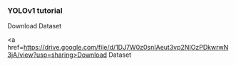 ### YOLOv1 tutorial


Download Dataset 

<a href=https://drive.google.com/file/d/1DJ7W0z0snIAeut3vp2NIOzPDkwrwN3jA/view?usp=sharing>Download Dataset</a>
